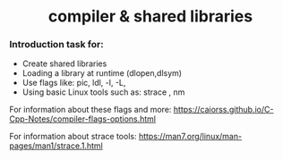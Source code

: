 
<h1 align = "center"> compiler & shared libraries </h1>


<h3> Introduction task for: </h3>

* Create shared libraries
* Loading a library at runtime (dlopen,dlsym)
* Use flags like: pic, ldl, -l, -L, 
* Using basic Linux tools such as: strace , nm

For information about these flags and more:
https://caiorss.github.io/C-Cpp-Notes/compiler-flags-options.html

For information about strace tools:
https://man7.org/linux/man-pages/man1/strace.1.html


